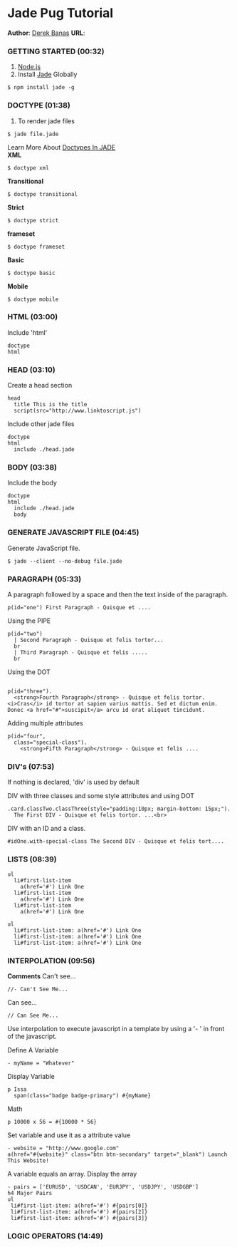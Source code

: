 # Jade Pug Tutorial
**Author**: [Derek Banas]()
**URL**: [](https://youtu.be/l5AXcXAP4r8)

### GETTING STARTED (00:32)
1. [Node.js](http://www.linkgoeshere.com)
2. Install [Jade](http://www.linkgoeshere.com) Globally
```
$ npm install jade -g
```

### DOCTYPE (01:38)

1. To render jade files
```
$ jade file.jade
```

Learn More About [Doctypes In JADE](http://jade-lang.com/reference/doctype)  
**XML**
```
$ doctype xml
```
**Transitional**
```
$ doctype transitional
```
**Strict**
```
$ doctype strict
```
**frameset**
```
$ doctype frameset
```
**Basic**
```
$ doctype basic
```
**Mobile**
```
$ doctype mobile
```

### HTML (03:00)
Include 'html'
```
doctype
html
```

### HEAD (03:10)

Create a head section
```
head
  title This is the title
  script(src="http://www.linktoscript.js")
```

Include other jade files
```
doctype
html
  include ./head.jade
```

### BODY (03:38)
Include the body
```
doctype
html
  include ./head.jade
  body
```

### GENERATE JAVASCRIPT FILE (04:45)
Generate JavaScript file.
```
$ jade --client --no-debug file.jade
```

### PARAGRAPH (05:33)
A paragraph followed by a space and then the text inside of the paragraph.
```
p(id="one") First Paragraph - Quisque et ....
```

Using the PIPE
```
p(id="two")
  | Second Paragraph - Quisque et felis tortor...
  br
  | Third Paragraph - Quisque et felis .....
  br
```

Using the DOT
```

p(id="three").
  <strong>Fourth Paragraph</strong> - Quisque et felis tortor. <i>Cras</i> id tortor at sapien varius mattis. Sed et dictum enim. Donec <a href="#">suscipit</a> arcu id erat aliquet tincidunt.
```

Adding multiple attributes
```
p(id="four",
  class="special-class").
    <strong>Fifth Paragraph</strong> - Quisque et felis ....
```


### DIV's (07:53)
If nothing is declared, 'div' is used by default  

DIV with three classes and some style attributes and using DOT
```
.card.classTwo.classThree(style="padding:10px; margin-bottom: 15px;").
  The First DIV - Quisque et felis tortor. ...<br>
```

DIV with an ID and a class.
```
#idOne.with-special-class The Second DIV - Quisque et felis tort....
```

### LISTS (08:39)
```
ul
  li#first-list-item
    a(href='#') Link One
  li#first-list-item
    a(href='#') Link One
  li#first-list-item
    a(href='#') Link One
```

```
ul
  li#first-list-item: a(href='#') Link One
  li#first-list-item: a(href='#') Link One
  li#first-list-item: a(href='#') Link One
```

### INTERPOLATION (09:56)

**Comments**
Can't see...
```
//- Can't See Me...
```
Can see...
```
// Can See Me...
```

Use interpolation to execute javascript in a template by using a '- ' in front of the javascript.

Define A Variable
```
- myName = "Whatever"
```

Display Variable
```
p Issa
  span(class="badge badge-primary") #{myName}
```

Math
```
p 10000 x 56 = #{10000 * 56}
```

Set variable and use it as a attribute value
```
- website = "http://www.google.com"
a(href="#{website}" class="btn btn-secondary" target="_blank") Launch This Website!
```

A variable equals an array. Display the array
```
- pairs = ['EURUSD', 'USDCAN', 'EURJPY', 'USDJPY', 'USDGBP']
h4 Major Pairs
ul
 li#first-list-item: a(href='#') #{pairs[0]}
 li#first-list-item: a(href='#') #{pairs[2]}
 li#first-list-item: a(href='#') #{pairs[3]}
```


### LOGIC OPERATORS (14:49)
